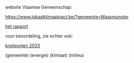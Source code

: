 website Vlaamse Gemeenschap: 

https://www.lokaalklimaatpact.be/?gemeente=Waasmunster

[het rapport](/best/lekp-1.docx)

voor beoordeling, zie echter ook:

[knelpunten 2023](/best/LEKP%2013%20knelpunten.pdf)

(gemeente) (energie) (klimaat) (milieu)







